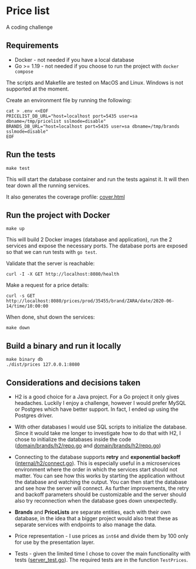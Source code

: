 # Price list

A coding challenge

## Requirements

- Docker - not needed if you have a local database
- Go >= 1.19 - not needed if you choose to run the project with `docker compose`

The scripts and Makefile are tested on MacOS and Linux. Windows is not supported at the moment.

Create an environment file by running the following:

```shell
cat > .env <<EOF
PRICELIST_DB_URL="host=localhost port=5435 user=sa dbname=/tmp/pricelist sslmode=disable"
BRANDS_DB_URL="host=localhost port=5435 user=sa dbname=/tmp/brands sslmode=disable"
EOF
```

## Run the tests

```shell
make test
```

This will start the database container and run the tests against it. It will then tear down all the running services.

It also generates the coverage profile: [cover.html](cover.html)

## Run the project with Docker

```shell
make up
```

This will build 2 Docker images (database and application), run the 2 services and expose the necessary ports. The database ports are exposed so that we can run tests with `go test`.

Validate that the server is reachable:

```shell
curl -I -X GET http://localhost:8080/health
```

Make a request for a price details:

```shell
curl -s GET http://localhost:8080/prices/prod/35455/brand/ZARA/date/2020-06-14/time/10:00:00
```

When done, shut down the services:

```shell
make down
```

## Build a binary and run it locally

```shell
make binary db
./dist/prices 127.0.0.1:8080
```

## Considerations and decisions taken

- H2 is a good choice for a Java project. For a Go project it only gives headaches. Luckily I enjoy a challenge, however I would prefer MySQL or Postgres which have better support. In fact, I ended up using the Postgres driver.

- With other databases I would use SQL scripts to initialize the database. Since it would take me longer to investigate how to do that with H2, I chose to initialize the databases inside the code ([domain/brands/h2/repo.go](domain/brands/h2/repo.go) and [domain/brands/h2/repo.go](domain/brands/h2/repo.go))

- Connecting to the database supports **retry** and **exponential backoff** ([internal/h2/connect.go](internal/h2/connect.go)). This is especially useful in a microservices environment where the order in which the services start should not matter. You can see how this works by starting the application without the database and watching the output. You can then start the database and see how the server will connect. As further improvements, the retry and backoff parameters should be customizable and the server should also try reconnection when the database goes down unexpectedly.

- **Brands** and **PriceLists** are separate entities, each with their own database, in the idea that a bigger project would also treat these as separate services with endpoints to also manage the data.

- Price representation - I use prices as `int64` and divide them by 100 only for use by the presentation layer.

- Tests - given the limited time I chose to cover the main functionality with tests ([server_test.go](server_test.go)). The required tests are in the function `TestPrices`.